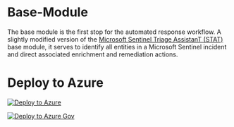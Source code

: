 # Base-Module

The base module is the first stop for the automated response workflow. A slightly modified version of the [Microsoft Sentinel Triage AssistanT (STAT)](https://github.com/briandelmsft/SentinelAutomationModules/tree/main) base module, it serves to identify all entities in a Microsoft Sentinel incident and direct associated enrichment and remediation actions.

# Deploy to Azure

[![Deploy to Azure](https://aka.ms/deploytoazurebutton)](https://portal.azure.com/#create/Microsoft.Template/uri/https%3A%2F%2Fgithub.com%2FAccordSecurity%2FAccord-MicrosoftSentinel-Content%2Fblob%2Fmain%2FPlaybooks%2FAutomatedResponse%2FBase-Module%2Fazuredeploy.json)

[![Deploy to Azure Gov](https://aka.ms/deploytoazuregovbutton)](https://portal.azure.com/#create/Microsoft.Template/uri/https%3A%2F%2Fgithub.com%2FAccordSecurity%2FAccord-MicrosoftSentinel-Content%2Fblob%2Fmain%2FPlaybooks%2FAutomatedResponse%2FBase-Module%2Fazuredeploy.json)